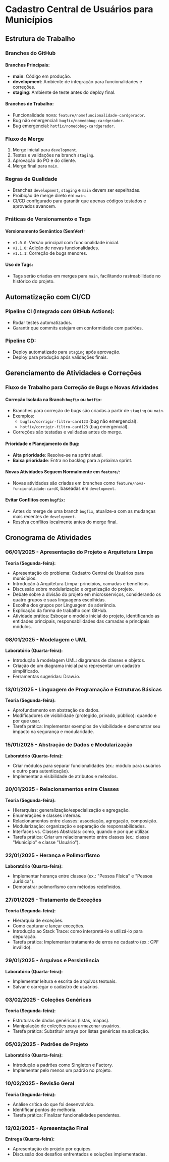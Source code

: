 # Cadastro Central de Usuários para Municípios

## Estrutura de Trabalho

### Branches do GitHub

#### Branches Principais:
- **main**: Código em produção.
- **development**: Ambiente de integração para funcionalidades e correções.
- **staging**: Ambiente de teste antes do deploy final.

#### Branches de Trabalho:
- Funcionalidade nova: `feature/nomefuncionalidade-cardgerador`.
- Bug não emergencial: `bugfix/nomedobug-cardgerador`.
- Bug emergencial: `hotfix/nomedobug-cardgerador`.

### Fluxo de Merge
1. Merge inicial para `development`.
2. Testes e validações na branch `staging`.
3. Aprovação do PO e do cliente.
4. Merge final para `main`.

### Regras de Qualidade
- Branches `development`, `staging` e `main` devem ser espelhadas.
- Proibição de merge direto em `main`.
- CI/CD configurado para garantir que apenas códigos testados e aprovados avancem.

### Práticas de Versionamento e Tags

#### Versionamento Semântico (SemVer):
- `v1.0.0`: Versão principal com funcionalidade inicial.
- `v1.1.0`: Adição de novas funcionalidades.
- `v1.1.1`: Correção de bugs menores.

#### Uso de Tags:
- Tags serão criadas em merges para `main`, facilitando rastreabilidade no histórico do projeto.

## Automatização com CI/CD

### Pipeline CI (Integrado com GitHub Actions):
- Rodar testes automatizados.
- Garantir que commits estejam em conformidade com padrões.

### Pipeline CD:
- Deploy automatizado para `staging` após aprovação.
- Deploy para produção após validações finais.

## Gerenciamento de Atividades e Correções

### Fluxo de Trabalho para Correção de Bugs e Novas Atividades

#### Correção Isolada na Branch `bugfix` ou `hotfix`:
- Branches para correção de bugs são criadas a partir de `staging` ou `main`.
- Exemplos:
  - `bugfix/corrigir-filtro-card123` (bug não emergencial).
  - `hotfix/corrigir-filtro-card123` (bug emergencial).
- Correções são testadas e validadas antes do merge.

#### Prioridade e Planejamento do Bug:
- **Alta prioridade**: Resolve-se na sprint atual.
- **Baixa prioridade**: Entra no backlog para a próxima sprint.

#### Novas Atividades Seguem Normalmente em `feature/`:
- Novas atividades são criadas em branches como `feature/nova-funcionalidade-cardX`, baseadas em `development`.

#### Evitar Conflitos com `bugfix`:
- Antes do merge de uma branch `bugfix`, atualize-a com as mudanças mais recentes de `development`.
- Resolva conflitos localmente antes do merge final.

## Cronograma de Atividades

### 06/01/2025 - Apresentação do Projeto e Arquitetura Limpa
**Teoria (Segunda-feira):**
- Apresentação do problema: Cadastro Central de Usuários para municípios.
- Introdução à Arquitetura Limpa: princípios, camadas e benefícios.
- Discussão sobre modularização e organização do projeto.
- Debate sobre a divisão do projeto em microsserviços, considerando os quatro grupos e suas linguagens escolhidas.
- Escolha dos grupos por Linguagem de aderência.
- Explicação da forma de trabalho com GitHub.
- Atividade prática: Esboçar o modelo inicial do projeto, identificando as entidades principais, responsabilidades das camadas e principais módulos.

### 08/01/2025 - Modelagem e UML
**Laboratório (Quarta-feira):**
- Introdução à modelagem UML: diagramas de classes e objetos.
- Criação de um diagrama inicial para representar um cadastro simplificado.
- Ferramentas sugeridas: Draw.io.

### 13/01/2025 - Linguagem de Programação e Estruturas Básicas
**Teoria (Segunda-feira):**
- Aprofundamento em abstração de dados.
- Modificadores de visibilidade (protegido, privado, público): quando e por que usar.
- Tarefa prática: Implementar exemplos de visibilidade e demonstrar seu impacto na segurança e modularidade.

### 15/01/2025 - Abstração de Dados e Modularização
**Laboratório (Quarta-feira):**
- Criar módulos para separar funcionalidades (ex.: módulo para usuários e outro para autenticação).
- Implementar a visibilidade de atributos e métodos.

### 20/01/2025 - Relacionamentos entre Classes
**Teoria (Segunda-feira):**
- Hierarquias: generalização/especialização e agregação.
- Enumerações e classes internas.
- Relacionamentos entre classes: associação, agregação, composição.
- Modularização: organização e separação de responsabilidades.
- Interfaces vs. Classes Abstratas: como, quando e por que utilizar.
- Tarefa prática: Criar um relacionamento entre classes (ex.: classe "Município" e classe "Usuário").

### 22/01/2025 - Herança e Polimorfismo
**Laboratório (Quarta-feira):**
- Implementar herança entre classes (ex.: "Pessoa Física" e "Pessoa Jurídica").
- Demonstrar polimorfismo com métodos redefinidos.

### 27/01/2025 - Tratamento de Exceções
**Teoria (Segunda-feira):**
- Hierarquia de exceções.
- Como capturar e lançar exceções.
- Introdução ao Stack Trace: como interpretá-lo e utilizá-lo para depuração.
- Tarefa prática: Implementar tratamento de erros no cadastro (ex.: CPF inválido).

### 29/01/2025 - Arquivos e Persistência
**Laboratório (Quarta-feira):**
- Implementar leitura e escrita de arquivos textuais.
- Salvar e carregar o cadastro de usuários.

### 03/02/2025 - Coleções Genéricas
**Teoria (Segunda-feira):**
- Estruturas de dados genéricas (listas, mapas).
- Manipulação de coleções para armazenar usuários.
- Tarefa prática: Substituir arrays por listas genéricas na aplicação.

### 05/02/2025 - Padrões de Projeto
**Laboratório (Quarta-feira):**
- Introdução a padrões como Singleton e Factory.
- Implementar pelo menos um padrão no projeto.

### 10/02/2025 - Revisão Geral
**Teoria (Segunda-feira):**
- Análise crítica do que foi desenvolvido.
- Identificar pontos de melhoria.
- Tarefa prática: Finalizar funcionalidades pendentes.

### 12/02/2025 - Apresentação Final
**Entrega (Quarta-feira):**
- Apresentação do projeto por equipes.
- Discussão dos desafios enfrentados e soluções implementadas.